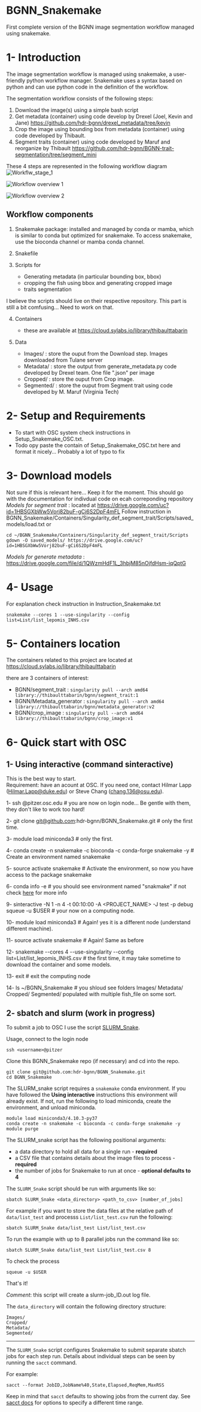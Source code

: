 # BGNN_Snakemake
First complete version of the BGNN image segmentation workflow managed using snakemake.

# 1- Introduction

The image segmentation workflow is managed using snakemake, a user-friendly python workflow manager. Snakemake uses a syntax based on python and can use python code in the definition of the workflow. 

The segmentation workflow consists of the following steps:
1. Download the image(s) using a simple bash script
2. Get metadata (container) using code develop by Drexel (Joel, Kevin and Jane) https://github.com/hdr-bgnn/drexel_metadata/tree/kevin
3. Crop the image using bounding box from metadata (container) using code developed by Thibault.
4. Segment traits (container) using code developed by Maruf and reorganize by Thibault https://github.com/hdr-bgnn/BGNN-trait-segmentation/tree/segment_mini

These 4 steps are represented in the following workflow diagram
![Workflw_stage_1](https://user-images.githubusercontent.com/50921014/174411467-687a8b63-1fd3-4d00-8b29-944bfc99ac2f.png)

![Workflow overview 1](https://github.com/hdr-bgnn/BGNN_Snakemake/tree/main/Workflw_stage_1.png)

![Workflow overview 2](https://github.com/hdr-bgnn/BGNN_Snakemake/tree/main/Workflw_stage_2.png)

## Workflow components

1. Snakemake package: installed and managed by conda or mamba, which is similar to conda but optimized for snakemake. To access snakemake, use the bioconda channel or mamba conda channel.

2. Snakefile

3. Scripts for
   - Generating metadata (in particular bounding box, bbox)
   - cropping the fish using bbox and generating cropped image
   - traits segmentation
 
I believe the scripts should live on their respective repository. This part is still a bit comfusing... Need to work on that.
 
4. Containers
   - these are available at https://cloud.sylabs.io/library/thibaulttabarin

5. Data
   - Images/ : store the ouput from the Download step. Images downloaded from Tulane server
   - Metadata/ : store the output from generate_metadata.py code developed by Drexel team. One file ".json" per image
   - Cropped/ : store the ouput from Crop image. 
   - Segmented/ : store the ouput from Segment trait using code developed by M. Maruf (Virginia Tech)

# 2- Setup and Requirements

   - To start with OSC system check instructions in Setup_Snakemake_OSC.txt.
   - Todo opy paste the contain of Setup_Snakemake_OSC.txt here and format it nicely... Probably a lot of typo to fix

# 3- Download models

   Not sure if this is relevant here... Keep it for the moment. This should go with the documentation for indivdual code on ecah correponding repository
   *Models for segment trait* : located at https://drive.google.com/uc?id=1HBSGXbWw5Vorj82buF-gCi6S2DpF4mFL
   Follow instruction in BGNN_Snakemake/Containers/Singularity_def_segment_trait/Scripts/saved_models/load.txt
   or
   
   ```
   cd ~/BGNN_Snakemake/Containers/Singularity_def_segment_trait/Scripts
   gdown -O saved_models/ https://drive.google.com/uc?id=1HBSGXbWw5Vorj82buF-gCi6S2DpF4mFL
   ```
   
   *Models for generate metadata* : https://drive.google.com/file/d/1QWzmHdF1L_3hbjM85nOjfdHsm-iqQptG
   

# 4- Usage
   
   For explanation check instruction in Instruction_Snakemake.txt
   
   ```
   snakemake --cores 1 --use-singularity --config list=List/list_lepomis_INHS.csv
   ```

# 5- Containers location

The containers related to this project are located at https://cloud.sylabs.io/library/thibaulttabarin

there are 3 containers of interest:

* BGNN/segment_trait : 
   ```singularity pull --arch amd64 library://thibaulttabarin/bgnn/segment_trait:1```
* BGNN/Metadata_generator :
   ```singularity pull --arch amd64 library://thibaulttabarin/bgnn/metadata_generator:v2 ```
* BGNN/crop_image :
    ```singularity pull --arch amd64 library://thibaulttabarin/bgnn/crop_image:v1```

# 6- Quick start with OSC

## 1- Using interactive (command sinteractive)

   This is the best way to start.  
   Requirement: have an acount at OSC. If you need one, contact Hilmar Lapp (Hilmar.Lapp@duke.edu) or Steve Chang (chang.136@osu.edu).
   
   1- ssh <username>@pitzer.osc.edu # you are now on login node... Be gentle with them, they don't like to work too hard!
   
   2- git clone git@github.com:hdr-bgnn/BGNN_Snakemake.git # only the first time.
   
   3- module load miniconda3 # only the first.
   
   4- conda create -n snakemake -c bioconda -c conda-forge snakemake -y # Create an environment named snakemake 
   
   5- source activate snakemake # Activate the environment, so now you have access to the package snakemake
   
   6- conda info -e # you should see environment named "snakmake" if not check [here](https://www.osc.edu/resources/getting_started/howto/howto_add_python_packages_using_the_conda_package_manager) for more info
   
   9- sinteractive  -N 1 -n 4  -t 00:10:00  -A <PROJECT_NAME> -J test -p debug squeue -u $USER # your now on a computing node.
   
   10- module load miniconda3 # Again! yes it is a different node (understand different machine).
   
   11- source activate snakemake # Again! Same as before

   12- snakemake --cores 4 --use-singularity --config list=List/list_lepomis_INHS.csv # the first time, it may take sometime to download the container and some models.
   
   13- exit # exit the computing node
   
   14- ls ~/BGNN_Snakemake # you shloud see folders Images/ Metadata/ Cropped/ Segmented/ populated with multiple fish_file on some sort.

## 2- sbatch and slurm (work in progress)
   
   To submit a job to OSC I use the script [SLURM_Snake](SLURM_Snake).
   
   Usage, connect to the login node
   
   ```ssh <username>@pitzer```
   
   Clone this BGNN_Snakemake repo (if necessary) and cd into the repo.
   ```
   git clone git@github.com:hdr-bgnn/BGNN_Snakemake.git
   cd BGNN_Snakemake
   ```
   
   The SLURM_snake script requires a `snakemake` conda environment. 
   If you have followed the __Using interactive__ instructions this environment will already exist.
   If not, run the following to load miniconda, create the environment, and unload miniconda.
   ```
   module load miniconda3/4.10.3-py37
   conda create -n snakemake -c bioconda -c conda-forge snakemake -y
   module purge
   ```
   
   The SLURM_snake script has the following positional arguments:
   - a data directory to hold all data for a single run - **required**
   - a CSV file that contains details about the image files to process - **required**
   - the number of jobs for Snakemake to run at once - **optional defaults to 4**   
 
   The `SLURM_Snake` script should be run with arguments like so:
   ```
   sbatch SLURM_Snake <data_directory> <path_to_csv> [number_of_jobs]
   ```
   For example if you want to store the data files at the relative path of `data/list_test` and processs `List/list_test.csv` run the following:
   
   ```
   sbatch SLURM_Snake data/list_test List/list_test.csv
   ```

   To run the example with up to 8 parallel jobs run the command like so:
   ```
   sbatch SLURM_Snake data/list_test List/list_test.csv 8
   ```
   
   To check the process
   
   ```squeue -u $USER```
   
   That's it!
   
   *Comment*: this script will create a slurm-job_ID.out log file.
   
   The `data_directory` will contain the following directory structure:
   ```
   Images/
   Cropped/
   Metadata/
   Segmented/
   ```
   
   ---
   
   The `SLURM_Snake` script configures Snakemake to submit separate sbatch jobs for each step run.
   Details about individual steps can be seen by running the `sacct` command.
   
   For example:
   ```
   sacct --format JobID,JobName%40,State,Elapsed,ReqMem,MaxRSS
   ```
   Keep in mind that `sacct` defaults to showing jobs from the current day. See [sacct docs](https://slurm.schedmd.com/sacct.html#SECTION_DEFAULT-TIME-WINDOW) for options to specify a different time range.

